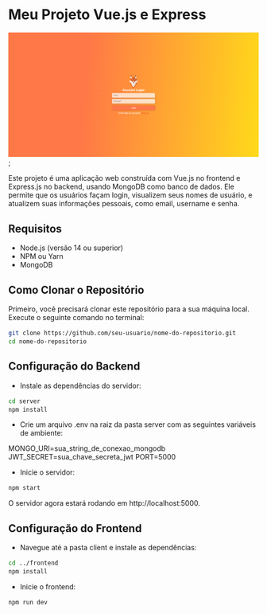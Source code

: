 # Meu Projeto Vue.js e Express

![Print do Projeto](./frontend/src/assets/img/image.png);

Este projeto é uma aplicação web construída com Vue.js no frontend e Express.js no backend, usando MongoDB como banco de dados. Ele permite que os usuários façam login, visualizem seus nomes de usuário, e atualizem suas informações pessoais, como email, username e senha.

## Requisitos

- Node.js (versão 14 ou superior)
- NPM ou Yarn
- MongoDB

## Como Clonar o Repositório

Primeiro, você precisará clonar este repositório para a sua máquina local. Execute o seguinte comando no terminal:

```bash
git clone https://github.com/seu-usuario/nome-do-repositorio.git
cd nome-do-repositorio
```

## Configuração do Backend

- Instale as dependências do servidor:

```bash
cd server
npm install
```

- Crie um arquivo .env na raiz da pasta server com as seguintes variáveis de ambiente:

MONGO_URI=sua_string_de_conexao_mongodb
JWT_SECRET=sua_chave_secreta_jwt
PORT=5000

- Inicie o servidor:
```bash
npm start
```
O servidor agora estará rodando em http://localhost:5000.

## Configuração do Frontend

- Navegue até a pasta client e instale as dependências:

```bash
cd ../frontend
npm install
```
- Inicie o frontend:

```bash
npm run dev
```
